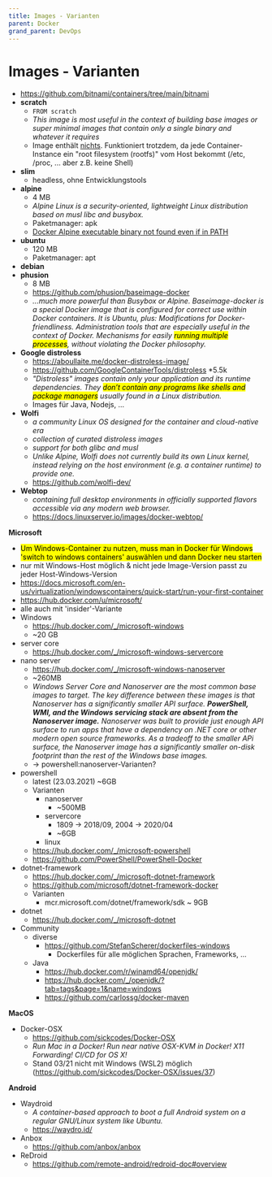 ```yaml
---
title: Images - Varianten
parent: Docker
grand_parent: DevOps
---
```


# Images - Varianten
- <https://github.com/bitnami/containers/tree/main/bitnami>
- **scratch**
  - ```FROM scratch```
  - *This image is most useful in the context of building base images or super minimal images that contain only a single binary and whatever it requires*
  - Image enthält <u>nichts</u>. Funktioniert trotzdem, da jede Container-Instance ein "root filesystem (rootfs)" vom Host bekommt (/etc, /proc, ... aber z.B. keine Shell)
- **slim**
  - headless, ohne Entwicklungstools
- **alpine**
  - 4 MB
  - *Alpine Linux is a security-oriented, lightweight Linux distribution based on musl libc and busybox.*
  - Paketmanager: apk
  - [Docker Alpine executable binary not found even if in PATH](https://stackoverflow.com/questions/66963068/docker-alpine-executable-binary-not-found-even-if-in-path/66974607#66974607)
- **ubuntu**
  - 120 MB
  - Paketmanager: apt
- **debian**
- **phusion**
  - 8 MB
  - <https://github.com/phusion/baseimage-docker>
  - *...much more powerful than Busybox or Alpine. Baseimage-docker is a special Docker image that is configured for correct use within Docker containers. It is Ubuntu, plus: Modifications for Docker-friendliness. Administration tools that are especially useful in the context of Docker. Mechanisms for easily <mark>running multiple processes</mark>, without violating the Docker philosophy.*
- **Google distroless**
  - <https://aboullaite.me/docker-distroless-image/>
  - <https://github.com/GoogleContainerTools/distroless> *5.5k
  - *"Distroless" images contain only your application and its runtime dependencies. They <mark>don’t contain any programs like shells and package managers</mark> usually found in a Linux distribution.*
  - Images für Java, Nodejs, ...
- **Wolfi**
  - *a community Linux OS designed for the container and cloud-native era*
  - *collection of curated distroless images*
  - *support for both glibc and musl*
  - *Unlike Alpine, Wolfi does not currently build its own Linux kernel, instead relying on the host environment (e.g. a container runtime) to provide one.*
  - <https://github.com/wolfi-dev/>
- **Webtop**
  - *containing full desktop environments in officially supported flavors accessible via any modern web browser.*
  - <https://docs.linuxserver.io/images/docker-webtop/>

**Microsoft**
- <mark>Um Windows-Container zu nutzen, muss man in Docker für Windows 'switch to windows containers' auswählen und dann Docker neu starten</mark>
- nur mit Windows-Host möglich & nicht jede Image-Version passt zu jeder Host-Windows-Version
- <https://docs.microsoft.com/en-us/virtualization/windowscontainers/quick-start/run-your-first-container>
- <https://hub.docker.com/u/microsoft/>
- alle auch mit 'insider'-Variante
- Windows
  - <https://hub.docker.com/_/microsoft-windows>
  - ~20 GB
- server core
  - <https://hub.docker.com/_/microsoft-windows-servercore>
- nano server
  - <https://hub.docker.com/_/microsoft-windows-nanoserver>
  - ~260MB
  - *Windows Server Core and Nanoserver are the most common base images to target. The key difference between these images is that Nanoserver has a significantly smaller API surface. **PowerShell, WMI, and the Windows servicing stack are absent from the Nanoserver image.** Nanoserver was built to provide just enough API surface to run apps that have a dependency on .NET core or other modern open source frameworks. As a tradeoff to the smaller APi surface, the Nanoserver image has a significantly smaller on-disk footprint than the rest of the Windows base images.*
  - → powershell:nanoserver-Varianten?
- powershell
  - latest (23.03.2021) ~6GB
  - Varianten
    - nanoserver
      - ~500MB
    - servercore
      - 1809 → 2018/09, 2004 → 2020/04
      - ~6GB
    - linux
  - <https://hub.docker.com/_/microsoft-powershell>
  - <https://github.com/PowerShell/PowerShell-Docker>
- dotnet-framework
  - <https://hub.docker.com/_/microsoft-dotnet-framework>
  - <https://github.com/microsoft/dotnet-framework-docker>
  - Varianten
    - mcr.microsoft.com/dotnet/framework/sdk
      ~ 9GB
- dotnet
  - <https://hub.docker.com/_/microsoft-dotnet>
- Community
  - diverse
    - <https://github.com/StefanScherer/dockerfiles-windows>
      - Dockerfiles für alle möglichen Sprachen, Frameworks, ...
  - Java
    - <https://hub.docker.com/r/winamd64/openjdk/>
    - <https://hub.docker.com/_/openjdk/?tab=tags&page=1&name=windows>
    - <https://github.com/carlossg/docker-maven>

**MacOS**
- Docker-OSX
  - <https://github.com/sickcodes/Docker-OSX>
  - *Run Mac in a Docker! Run near native OSX-KVM in Docker! X11 Forwarding! CI/CD for OS X!*
  - Stand 03/21 nicht mit Windows (WSL2) möglich (<https://github.com/sickcodes/Docker-OSX/issues/37>)

**Android**
- Waydroid
  - *A container-based approach to boot a full Android system on a regular GNU/Linux system like Ubuntu.*
  - <https://waydro.id/>
- Anbox
  - <https://github.com/anbox/anbox>
- ReDroid
  - <https://github.com/remote-android/redroid-doc#overview>
